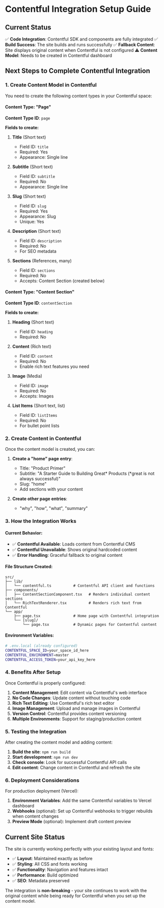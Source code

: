 # Contentful Integration Setup Guide

## Current Status
✅ **Code Integration**: Contentful SDK and components are fully integrated
✅ **Build Success**: The site builds and runs successfully
✅ **Fallback Content**: Site displays original content when Contentful is not configured
⚠️ **Content Model**: Needs to be created in Contentful dashboard

## Next Steps to Complete Contentful Integration

### 1. Create Content Model in Contentful

You need to create the following content types in your Contentful space:

#### Content Type: "Page"
**Content Type ID**: `page`

**Fields to create:**
1. **Title** (Short text)
   - Field ID: `title`
   - Required: Yes
   - Appearance: Single line

2. **Subtitle** (Short text)
   - Field ID: `subtitle`
   - Required: No
   - Appearance: Single line

3. **Slug** (Short text)
   - Field ID: `slug`
   - Required: Yes
   - Appearance: Slug
   - Unique: Yes

4. **Description** (Short text)
   - Field ID: `description`
   - Required: No
   - For SEO metadata

5. **Sections** (References, many)
   - Field ID: `sections`
   - Required: No
   - Accepts: Content Section (created below)

#### Content Type: "Content Section"
**Content Type ID**: `contentSection`

**Fields to create:**
1. **Heading** (Short text)
   - Field ID: `heading`
   - Required: No

2. **Content** (Rich text)
   - Field ID: `content`
   - Required: No
   - Enable rich text features you need

3. **Image** (Media)
   - Field ID: `image`
   - Required: No
   - Accepts: Images

4. **List Items** (Short text, list)
   - Field ID: `listItems`
   - Required: No
   - For bullet point lists

### 2. Create Content in Contentful

Once the content model is created, you can:

1. **Create a "home" page entry**:
   - Title: "Product Primer"
   - Subtitle: "A Starter Guide to Building Great* Products (*great is not always successful)"
   - Slug: "home"
   - Add sections with your content

2. **Create other page entries**:
   - "why", "how", "what", "summary"

### 3. How the Integration Works

#### Current Behavior:
- ✅ **Contentful Available**: Loads content from Contentful CMS
- ✅ **Contentful Unavailable**: Shows original hardcoded content
- ✅ **Error Handling**: Graceful fallback to original content

#### File Structure Created:
```
src/
├── lib/
│   └── contentful.ts          # Contentful API client and functions
├── components/
│   ├── ContentSectionComponent.tsx   # Renders individual content sections
│   └── RichTextRenderer.tsx          # Renders rich text from Contentful
└── app/
    ├── page.tsx               # Home page with Contentful integration
    └── [slug]/
        └── page.tsx           # Dynamic pages for Contentful content
```

#### Environment Variables:
```bash
# .env.local (already configured)
CONTENTFUL_SPACE_ID=your_space_id_here
CONTENTFUL_ENVIRONMENT=master
CONTENTFUL_ACCESS_TOKEN=your_api_key_here
```

### 4. Benefits After Setup

Once Contentful is properly configured:

1. **Content Management**: Edit content via Contentful's web interface
2. **No Code Changes**: Update content without touching code
3. **Rich Text Editing**: Use Contentful's rich text editor
4. **Image Management**: Upload and manage images in Contentful
5. **Version Control**: Contentful provides content versioning
6. **Multiple Environments**: Support for staging/production content

### 5. Testing the Integration

After creating the content model and adding content:

1. **Build the site**: `npm run build`
2. **Start development**: `npm run dev`
3. **Check console**: Look for successful Contentful API calls
4. **Edit content**: Change content in Contentful and refresh the site

### 6. Deployment Considerations

For production deployment (Vercel):

1. **Environment Variables**: Add the same Contentful variables to Vercel dashboard
2. **Webhooks** (optional): Set up Contentful webhooks to trigger rebuilds when content changes
3. **Preview Mode** (optional): Implement draft content preview

## Current Site Status

The site is currently working perfectly with your existing layout and fonts:
- ✅ **Layout**: Maintained exactly as before
- ✅ **Styling**: All CSS and fonts working
- ✅ **Functionality**: Navigation and features intact
- ✅ **Performance**: Build optimized
- ✅ **SEO**: Metadata preserved

The integration is **non-breaking** - your site continues to work with the original content while being ready for Contentful when you set up the content model.
